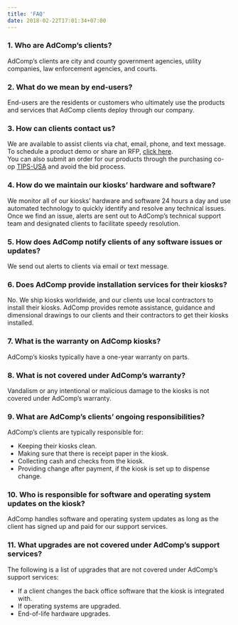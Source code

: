 ```yaml
---
title: 'FAQ'
date: 2018-02-22T17:01:34+07:00
---
```


### 1. Who are AdComp’s clients?

AdComp’s clients are city and county government agencies, utility companies, law enforcement agencies, and courts.

### 2. What do we mean by end-users?

End-users are the residents or customers who ultimately use the products and services that AdComp clients deploy through our company.

### 3. How can clients contact us?

We are available to assist clients via chat, email, phone, and text message.  <br>
To schedule a product demo or share an RFP, <a href="contactus.html" target="_self">click here</a>.<br>
You can also submit an order for our products through the purchasing co-op <a href="https://www.tips-usa.com/vendorProfile.cfm?RecordID=DC638AB50490CC3D7D18C35B60FE269B" title="TIPS-USA" target="_blank">TIPS-USA</a> and avoid the bid process.

### 4. How do we maintain our kiosks’ hardware and software?

We monitor all of our kiosks’ hardware and software 24 hours a day and use automated technology to quickly identify and resolve any technical issues. Once we find an issue, alerts are sent out to AdComp’s technical support team and designated clients to facilitate speedy resolution.

### 5. How does AdComp notify clients of any software issues or updates?

We send out alerts to clients via email or text message.

### 6. Does AdComp provide installation services for their kiosks?

No. We ship kiosks worldwide, and our clients use local contractors to install their kiosks. AdComp provides remote assistance, guidance and dimensional drawings to our clients and their contractors to get their kiosks installed.

### 7. What is the warranty on AdComp kiosks?

AdComp’s kiosks typically have a one-year warranty on parts.

### 8. What is not covered under AdComp’s warranty?

Vandalism or any intentional or malicious damage to the kiosks is not covered under AdComp’s warranty.

### 9. What are AdComp’s clients’ ongoing responsibilities?

AdComp’s clients are typically responsible for:
- Keeping their kiosks clean.
- Making sure that there is receipt paper in the kiosk.
- Collecting cash and checks from the kiosk.
- Providing change after payment, if the kiosk is set up to dispense change. 

### 10. Who is responsible for software and operating system updates on the kiosk?

AdComp handles software and operating system updates as long as the client has signed up and paid for our support services.

### 11. What upgrades are not covered under AdComp’s support services?

The following is a list of upgrades that are not covered under AdComp’s support services:
- If a client changes the back office software that the kiosk is integrated with.
- If operating systems are upgraded.
- End-of-life hardware upgrades.
